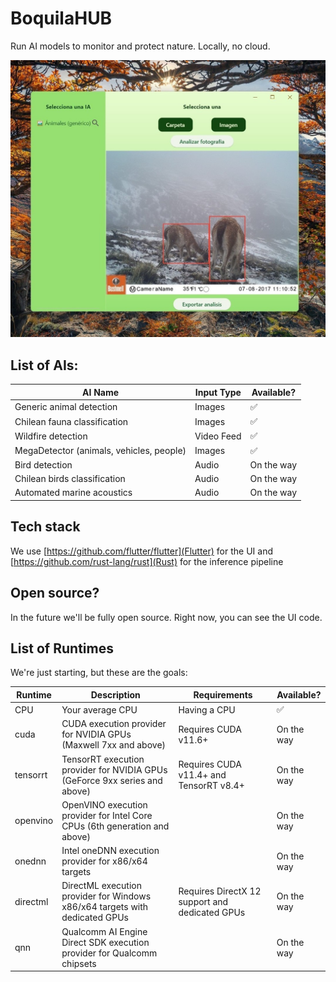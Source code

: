 # BoquilaHUB

Run AI models to monitor and protect nature. Locally, no cloud.

![readme](readme.jpg)

## List of AIs:

| AI Name                           |  Input Type   | Available?   |
| --------------------------------- | ------------ | ------------ |
| Generic animal detection          | Images       | ✅ |
| Chilean fauna classification    |  Images       |✅  |
| Wildfire detection                | Video Feed   |✅   |
| MegaDetector (animals, vehicles, people) |  Images  | ✅   |
| Bird detection |  Audio | On the way |
| Chilean birds classification |  Audio | On the way |
| Automated marine acoustics |  Audio | On the way |

## Tech stack

We use [https://github.com/flutter/flutter](Flutter) for the UI and [https://github.com/rust-lang/rust](Rust) for the inference pipeline

## Open source?

In the future we'll be fully open source. Right now, you can see the UI code.

## List of Runtimes

We're just starting, but these are the goals:

| Runtime   | Description                                                                        | Requirements                                                        | Available? |
|-----------|------------------------------------------------------------------------------------|---------------------------------------------------------------------|------------|
| CPU      | Your average CPU                    | Having a CPU            | ✅|
| cuda      | CUDA execution provider for NVIDIA GPUs (Maxwell 7xx and above)                    | Requires CUDA v11.6+                                               | On the way  |
| tensorrt  | TensorRT execution provider for NVIDIA GPUs (GeForce 9xx series and above)         | Requires CUDA v11.4+ and TensorRT v8.4+                             |On the way |
| openvino  | OpenVINO execution provider for Intel Core CPUs (6th generation and above)        |                                                                     |On the way|
| onednn    | Intel oneDNN execution provider for x86/x64 targets                              |                                                                     |On the way |
| directml  | DirectML execution provider for Windows x86/x64 targets with dedicated GPUs       | Requires DirectX 12 support and dedicated GPUs                     |On the way |
| qnn       | Qualcomm AI Engine Direct SDK execution provider for Qualcomm chipsets            |                                                                     |On the way  |


